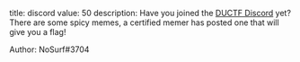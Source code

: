 title: discord
value: 50
description: Have you joined the [DUCTF Discord](https://duc.tf/discord) yet? There are some spicy memes, a certified memer has posted one that will give you a flag!

Author: NoSurf#3704
